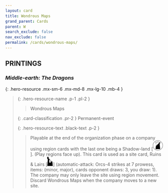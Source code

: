 ```yaml
---
layout: card
title: Wondrous Maps
grand_parent: Cards
parent: W
search_exclude: false
nav_exclude: false
permalink: /cards/wondrous-maps/
---
```


## PRINTINGS


### _Middle-earth: The Dragons_

{: .hero-resource .mx-sm-6 .mx-md-8 .mx-lg-10 .mb-4 }
> {: .hero-resource-name .p-1 .pl-2 }
> > <div class="card-mp"></div>
> > <div class="card-name">Wondrous Maps</div>
>
> {: .card-classification .pr-2 }
> Permanent-event
>
> {: .hero-resource-text .black-text .p-2 }
> > Playable at the end of the organization phase on a company using region cards with the last one being a Shadow-land \[![](/assets/images/shadow-land.svg)]. (Play regions face up). This card is used as a site card, Ruins & Lairs \[![](/assets/images/ruinlair.svg)] (automatic-attack: Orcs-4 strikes at 7 prowess, items: (minor, major), cards opponent draws: 3, you draw: 1). The company may only leave the site using region movement. Discard Wondrous Maps when the company moves to a new site. 
> 
